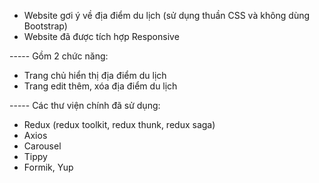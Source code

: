 - Website gơi ý về địa điểm du lịch (sử dụng thuần CSS và không dùng Bootstrap)
- Website đã được tích hợp Responsive

----- Gồm 2 chức năng:
- Trang chủ hiển thị địa điểm du lịch
- Trang edit thêm, xóa địa điểm du lịch

----- Các thư viện chính đã sử dụng:
- Redux (redux toolkit, redux thunk, redux saga)
- Axios
- Carousel
- Tippy
- Formik, Yup

